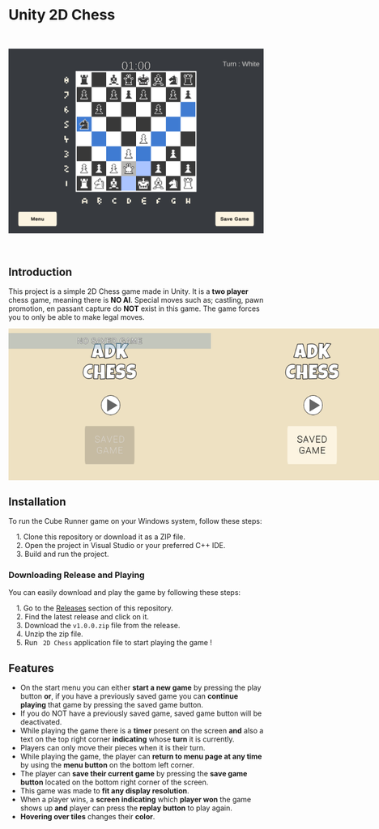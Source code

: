 
# Unity 2D Chess
<br>
<p align="center">
    <img src="Screenshots/chess_2.PNG" alt="In-Game" />
</p>
<br>

## Introduction

This project is a simple 2D Chess game made in Unity. It is a **two player** chess game, meaning there is **NO AI**. Special moves such as; castling, pawn promotion, en passant capture do **NOT** exist in this game. The game forces you to only be able to make legal moves.
<div style="display: flex; justify-content: space-between;">
    <img src="Screenshots/chess_menu_2.PNG" width="400" height="300" alt="In-Game" />
    <img src="Screenshots/chess_menu.PNG" width="400" height="300" alt="In-Game" />
    <img src="Screenshots/chess_3.PNG" width="400" height="300" alt="In-Game" />
    <img src="Screenshots/chess_4.PNG" width="400" height="300" alt="In-Game" />
</div>

## Installation


To run the Cube Runner game on your Windows system, follow these steps:

&nbsp;&nbsp;&nbsp; 1. Clone this repository or download it as a ZIP file.  
&nbsp;&nbsp;&nbsp; 2. Open the project in Visual Studio or your preferred C++ IDE.  
&nbsp;&nbsp;&nbsp; 3. Build and run the project.    


### Downloading Release and Playing

You can easily download and play the game by following these steps:

&nbsp;&nbsp;&nbsp; 1. Go to the [Releases](https://github.com/AnastasyaDuygu/Basic-2D-Chess/releases) section of this repository.  
&nbsp;&nbsp;&nbsp; 2. Find the latest release and click on it.  
&nbsp;&nbsp;&nbsp; 3. Download the ` v1.0.0.zip ` file from the release.  
&nbsp;&nbsp;&nbsp; 4. Unzip the zip file.    
&nbsp;&nbsp;&nbsp; 5. Run ` 2D Chess` application file to start playing the game !  

## Features

- On the start menu you can either **start a new game** by pressing the play button **or**, if you have a previously saved game you can **continue playing** that game by pressing the saved game button.
- If you do NOT have a previously saved game, saved game button will be deactivated.
- While playing the game there is a **timer** present on the screen **and** also a text on the top right corner **indicating** whose **turn** it is currently.
- Players can only move their pieces when it is their turn.
- While playing the game, the player can **return to menu page at any time** by using the **menu button** on the bottom left corner.
- The player can **save their current game** by pressing the **save game button** located on the bottom right corner of the screen.
- This game was made to **fit any display resolution**.
- When a player wins, a **screen indicating** which **player won** the game shows up **and** player can press the **replay button** to play again.
- **Hovering over tiles** changes their **color**.
